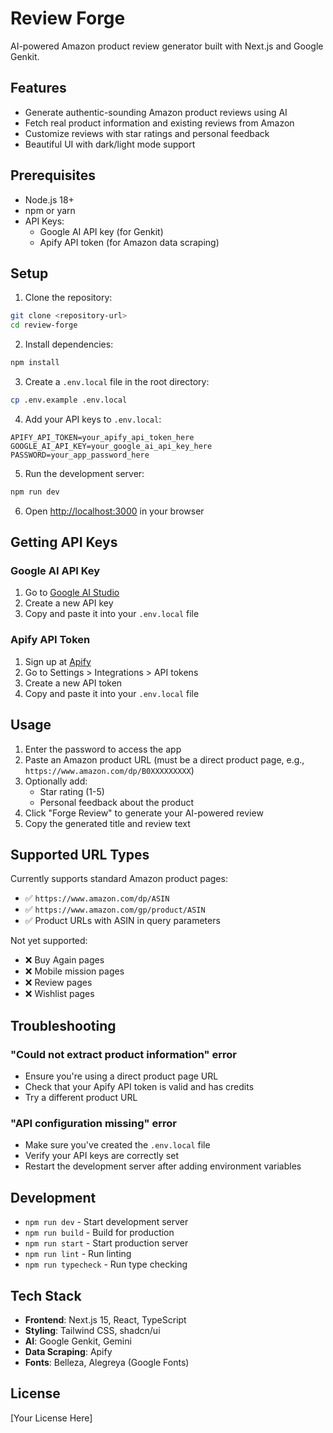 # Review Forge

AI-powered Amazon product review generator built with Next.js and Google Genkit.

## Features

- Generate authentic-sounding Amazon product reviews using AI
- Fetch real product information and existing reviews from Amazon
- Customize reviews with star ratings and personal feedback
- Beautiful UI with dark/light mode support

## Prerequisites

- Node.js 18+ 
- npm or yarn
- API Keys:
  - Google AI API key (for Genkit)
  - Apify API token (for Amazon data scraping)

## Setup

1. Clone the repository:
```bash
git clone <repository-url>
cd review-forge
```

2. Install dependencies:
```bash
npm install
```

3. Create a `.env.local` file in the root directory:
```bash
cp .env.example .env.local
```

4. Add your API keys to `.env.local`:
```
APIFY_API_TOKEN=your_apify_api_token_here
GOOGLE_AI_API_KEY=your_google_ai_api_key_here
PASSWORD=your_app_password_here
```

5. Run the development server:
```bash
npm run dev
```

6. Open [http://localhost:3000](http://localhost:3000) in your browser

## Getting API Keys

### Google AI API Key
1. Go to [Google AI Studio](https://makersuite.google.com/app/apikey)
2. Create a new API key
3. Copy and paste it into your `.env.local` file

### Apify API Token
1. Sign up at [Apify](https://apify.com)
2. Go to Settings > Integrations > API tokens
3. Create a new API token
4. Copy and paste it into your `.env.local` file

## Usage

1. Enter the password to access the app
2. Paste an Amazon product URL (must be a direct product page, e.g., `https://www.amazon.com/dp/B0XXXXXXXXX`)
3. Optionally add:
   - Star rating (1-5)
   - Personal feedback about the product
4. Click "Forge Review" to generate your AI-powered review
5. Copy the generated title and review text

## Supported URL Types

Currently supports standard Amazon product pages:
- ✅ `https://www.amazon.com/dp/ASIN`
- ✅ `https://www.amazon.com/gp/product/ASIN`
- ✅ Product URLs with ASIN in query parameters

Not yet supported:
- ❌ Buy Again pages
- ❌ Mobile mission pages
- ❌ Review pages
- ❌ Wishlist pages

## Troubleshooting

### "Could not extract product information" error
- Ensure you're using a direct product page URL
- Check that your Apify API token is valid and has credits
- Try a different product URL

### "API configuration missing" error
- Make sure you've created the `.env.local` file
- Verify your API keys are correctly set
- Restart the development server after adding environment variables

## Development

- `npm run dev` - Start development server
- `npm run build` - Build for production
- `npm run start` - Start production server
- `npm run lint` - Run linting
- `npm run typecheck` - Run type checking

## Tech Stack

- **Frontend**: Next.js 15, React, TypeScript
- **Styling**: Tailwind CSS, shadcn/ui
- **AI**: Google Genkit, Gemini
- **Data Scraping**: Apify
- **Fonts**: Belleza, Alegreya (Google Fonts)

## License

[Your License Here]